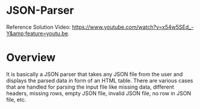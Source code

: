 # JSON-Parser
Reference Solution Video: https://www.youtube.com/watch?v=x54w5SEd_-Y&amp;feature=youtu.be.

# **Overview**
It is basically a JSON parser that takes any JSON file from the user and displays the parsed data in form of an HTML table. There are various cases that are handled for parsing the input file like missing data, different headers, missing rows, empty JSON file, invalid JSON file, no row in JSON file, etc.
